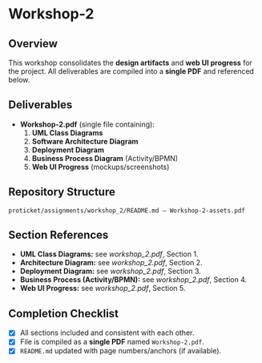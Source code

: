 # Workshop-2

## Overview
This workshop consolidates the **design artifacts** and **web UI progress** for the project. All deliverables are compiled into a **single PDF** and referenced below.

## Deliverables
- **Workshop-2.pdf** (single file containing):
  1. **UML Class Diagrams**
  2. **Software Architecture Diagram**
  3. **Deployment Diagram**
  4. **Business Process Diagram** (Activity/BPMN)
  5. **Web UI Progress** (mockups/screenshots)

## Repository Structure
```proticket/assignments/workshop_2/README.md — Workshop-2-assets.pdf```

## Section References
- **UML Class Diagrams:** see *workshop_2.pdf*, Section 1.
- **Architecture Diagram:** see *workshop_2.pdf*, Section 2.
- **Deployment Diagram:** see *workshop_2.pdf*, Section 3.
- **Business Process (Activity/BPMN):** see *workshop_2.pdf*, Section 4.
- **Web UI Progress:** see *workshop_2.pdf*, Section 5.

## Completion Checklist
- [X] All sections included and consistent with each other.
- [X] File is compiled as a **single PDF** named `Workshop-2.pdf`.
- [X] `README.md` updated with page numbers/anchors (if available).